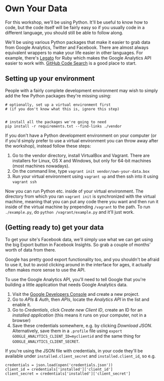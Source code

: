 # Own Your Data

For this workshop, we'll be using Python. It'll be useful to know how to code, but the code itself will be fairly easy so if you usually code in a different language, you should still be able to follow along.

We'll be using various Python packages that make it easier to grab data from Google Analytics, Twitter and Facebook. There are almost always equivalent wrappers to make your life easier in other languages. For example, there's [Legato](https://github.com/tpitale/legato) for Ruby which makes the Google Analytics API easier to work with. [GitHub Code Search](https://github.com/search) is a good place to start.

## Setting up your environment

People with a fairly complete development environment may wish to simply add the few Python packages they're missing using: 

    # optionally, set up a virtual environment first
    # (if you don't know what this is, ignore this step)
    
    
    # install all the packages we're going to need
    pip install -r requirements.txt --find-links ./vendor

If you don't have a Python development environment on your computer (or if you'd simply prefer to use a virtual environment you can throw away after the workshop), instead follow these steps: 

1. Go to the vendor directory, install VirtualBox and Vagrant. There are installers for Linux, OS X and Windows, but only for 64-bit machines (most machines nowadays).
2. On the command line, type `vagrant init vendor/own-your-data.box`
3. Run your virtual environment using `vagrant up` and then ssh into it using `vagrant ssh`

Now you can run Python etc. inside of your virtual environment. The directory from which you ran `vagrant init` is synchronized with the virtual machine, meaning that you can put any code there you want and then run it inside of the virtual machine by prepending `/vagrant` to the path. To run `./example.py`, do `python /vagrant/example.py` and it'll just work.

## (Getting ready to) get your data

To get your site's Facebook data, we'll simply use what we can get using the big Export button in Facebook Insights. So grab a couple of months' worth of data from there.

Google has pretty good export functionality too, and you shouldn't be afraid to use it, but to avoid clicking around in the interface for ages, it actually often makes more sense to use the API.

To use the Google Analytics API, you'll need to tell Google that you're building a little application that needs Google Analytics data.

1. Visit the [Google Developers Console](https://console.developers.google.com/project) and create a new project.
2. Go to _APIs & Auth_, then _APIs_, locate the _Analytics API_ in the list and enable it.
3. Go to _Credentials_, click _Create new Client ID_, create an ID for an _installed application_ (this means it runs on your computer, not in a browser)
4. Save these credentials somewhere, e.g. by clicking _Download JSON_. Alternatively, save them in a `.profile` file using `export GOOGLE_ANALYTICS_CLIENT_ID=myclientid` and the same thing for `GOOGLE_ANALYTICS_CLIENT_SECRET`.

If you're using the JSON file with credentials, in your code they'll be available under `installed.client_secret` and `installed.client_id`, so e.g.

    credentials = json.load(open('credentials.json'))
    client_id = credentials['installed']['client_id']
    client_secret = credentials['installed']['client_secret']
